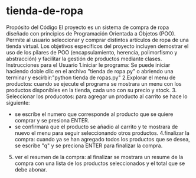 # tienda-de-ropa
Propósito del Código
El proyecto es un sistema de compra de ropa diseñado con principios de Programación Orientada a Objetos (POO). Permite al usuario seleccionar y comprar distintos artículos de ropa de una tienda virtual. Los objetivos específicos del proyecto incluyen demostrar el uso de los pilares de POO (encapsulamiento, herencia, polimorfismo y abstracción) y facilitar la gestión de productos mediante clases.
Instrucciones para el Usuario
1.iniciar le programa:
Se puede iniciar haciendo doble clic en el archivo "tienda de ropa.py" o abriendo una terminar y escirbir:"python tienda de ropas.py"
2.Explorar el menu de productos:
cuando se ejecute el programa se mostrara un menu con los productos disponibles en la tienda, cada uno con su precio y stock.
3. Seleccionar los producotos: 
para agregar un producto al carrito se hace lo siguiente:
- se escribe el numero que corresponde al producto que se quiere comprar y se presiona ENTER.
- se confirmara que el producto se añadio al carrito y te mostrara de nuevo el menu para seguir seleccionando otros productos.
4.finalizar la compra:
cuando ya se han agregado todos los productos que se desea, se escribe "q" y se preciona ENTER para finalizar la compra.
5. ver el resumen de la compra:
al finalizar se mostrara un resume de la compra con una lista de los productos seleccionados y el total que se debe abonar.

